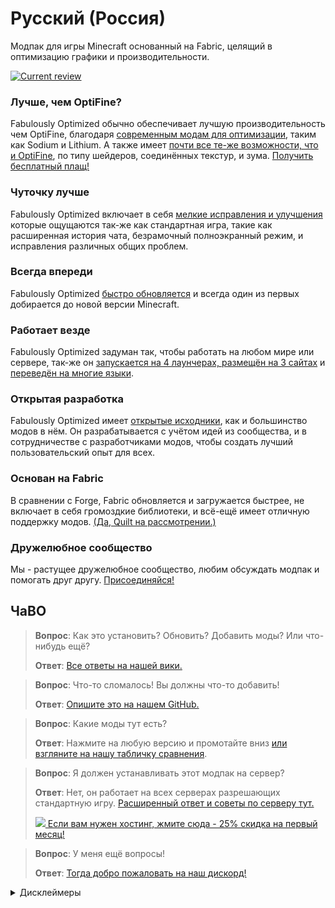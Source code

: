 # Русский (Россия)

Модпак для игры Minecraft основанный на Fabric, целящий в оптимизацию графики и производительности. 

[![Current review](https://img.youtube.com/vi/bb8G9X5Q_4I/maxresdefault.jpg)](https://www.youtube.com/watch?v=bb8G9X5Q_4I)

### Лучше, чем OptiFine?

Fabulously Optimized обычно обеспечивает лучшую производительность чем OptiFine, благодаря [современным модам для оптимизации][1], таким как Sodium и Lithium. А также имеет [почти все те-же возможности, что и OptiFine][2], по типу шейдеров, соединённых текстур, и зума. [Получить бесплатный плащ!][3]

### Чуточку лучше

Fabulously Optimized включает в себя [мелкие исправления и улучшения][4] которые ощущаются так-же как стандартная игра, такие как расширенная история чата, безрамочный полноэкранный режим, и исправления различных общих проблем.  

### Всегда впереди

Fabulously Optimized [быстро обновляется][5] и всегда один из первых добирается до новой версии Minecraft.

### Работает везде

Fabulously Optimized задуман так, чтобы работать на любом мире или сервере, так-же он [запускается на 4 лаунчерах, размещён на 3 сайтах][6] и [переведён на многие языки][7].

### Открытая разработка

Fabulously Optimized имеет [открытые исходники][8], как и большинство модов в нём. Он разрабатывается с учётом идей из сообщества, и в сотрудничестве с разработчиками модов, чтобы создать лучший пользовательский опыт для всех.

### Основан на Fabric

В сравнении с Forge, Fabric обновляется и загружается быстрее, не включает в себя громоздкие библиотеки, и всё-ещё имеет отличную поддержку модов. [(Да, Quilt на рассмотрении.)][9]

### Дружелюбное сообщество

Мы - растущее дружелюбное сообщество, любим обсуждать модпак и помогать друг другу. [Присоединяйся!][10]

## ЧаВО

> **Вопрос**: Как это установить? Обновить? Добавить моды? Или что-нибудь ещё?
> 
> **Ответ**: [Все ответы на нашей вики.][11]


> **Вопрос**: Что-то сломалось! Вы должны что-то добавить!
> 
> **Ответ**: [Опишите это на нашем GitHub.][8]


> **Вопрос**: Какие моды тут есть? 
> 
> **Ответ**: Нажмите на любую версию и промотайте вниз [или взгляните на нашу табличку сравнения][12].


> **Вопрос**: Я должен устанавливать этот модпак на сервер?
> 
> **Ответ**: Нет, он работает на всех серверах разрешающих стандартную игру. [Расширенный ответ и советы по серверу тут.][13] 
> 
> [![](https://i.ibb.co/gr9mSxW/image.png) Если вам нужен хостинг, жмите сюда - 25% скидка на первый месяц!][14]


> **Вопрос**: У меня ещё вопросы!
> 
> **Ответ**: [Тогда добро пожаловать на наш дискорд!][10]

<details>
   <summary>Дисклеймеры</summary>
   
* Этот модпак должен соответствовать с правилами большинства сторонних серверов, но на вашей совести удостоверится в том разрешён он на вашем сервере или нет. Устанавливая этот модпак вы соглашаетесь с тем что его автор, разработчики модов, и Mojang не дают никаких гарантий на использование этого модпака, всё что вы с ним делаете, вы делаете на свой страх и риск. 
   
    * Команда */ghost* (представленная модом [AntiGhost][15]) может быть запрещена на некоторых серверах [так-как она отправляет достаточно большое количество пакетов][16], но это не должно быть проблемой пока вы ей не спамите, используйте её только если застряли в блоках.
* Этот модпак использует [Starlight][17] для оптимизации чанков, и [в соответствии с тем как он работает][18], отключение (или замена) мода, приведёт к тому что ваши существующие миры будут загружаться немного медленнее в первый раз. Это безвредно, и значит лишь то что игре придётся заново просчитывать освещённые участки, но с другим алгоритмом. 
* Этот модпак отключает [предупреждение о сторонних серверах][19], поэтому если вы используете сетевую игру, вы так-же соглашаетесь с данным заявлением: 
    > Предупреждение. Сетевая игра, предложенная сторонними серверами, не является собственностью, не управляется и не модерируется Mojang Studios. Во время сетевой игры, вы можете столкнуться с немодерируемыми сообщениями в чате или иными видами пользовательского контента, который может подходить не всем игрокам.

    * Вы также должны помнить о том что вы можете использовать [экран "социальных взаимодействий"][20] по нажатию на кнопку `З` в игре.

* Да, вы можете форкануть/пересобрать модпак [в соответствии с лицензией][21]. Однако, вы не можете использовать название "Fabulously Optimized" или логотип.
   
</details>

[1]: https://github.com/Fabulously-Optimized/fabulously-optimized/blob/main/INCLUDED-MODS.md#smooth
[2]: https://fabulously-optimized.gitbook.io/modpack/readme/give-up-optifine
[3]: https://fabulously-optimized.gitbook.io/modpack/readme/free-cape
[4]: https://github.com/Fabulously-Optimized/fabulously-optimized/blob/main/INCLUDED-MODS.md#functional
[5]: https://github.com/Fabulously-Optimized/fabulously-optimized/blob/description-overhaul/CHANGELOG.md
[6]: https://github.com/Fabulously-Optimized/fabulously-optimized#downloads
[7]: https://github.com/Fabulously-Optimized/wiki/blob/main/en-us/language-support.md
[8]: https://github.com/Fabulously-Optimized/fabulously-optimized
[9]: https://github.com/Fabulously-Optimized/fabulously-optimized/issues/257
[10]: https://discord.gg/yxaXtaQqdB
[11]: https://fabulously-optimized.gitbook.io/modpack/
[12]: https://github.com/Fabulously-Optimized/fabulously-optimized/blob/main/INCLUDED-MODS.md
[13]: https://fabulously-optimized.gitbook.io/modpack/readme/server-setup
[14]: https://www.bisecthosting.com/clients/aff.php?aff=2604

[15]: https://www.curseforge.com/minecraft/mc-mods/antighost
[16]: https://www.curseforge.com/minecraft/mc-mods/antighost?comment=103
[17]: https://www.curseforge.com/minecraft/mc-mods/starlight
[18]: https://github.com/PaperMC/Starlight/blob/fabric/TECHNICAL_DETAILS.md#chunk-save-format
[19]: https://minecraft.fandom.com/wiki/File:Multiplayer_disclaimer.png
[20]: https://minecraft.fandom.com/wiki/Social_Interactions_screen#Usage
[21]: https://github.com/Fabulously-Optimized/fabulously-optimized/blob/main/LICENSE.md
